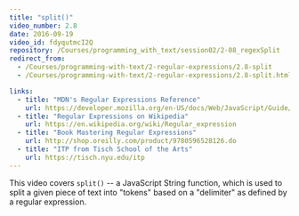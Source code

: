 ```yaml
---
title: "split()"
video_number: 2.8
date: 2016-09-19
video_id: fdyqutmcI2Q
repository: /Courses/programming_with_text/session02/2-08_regexSplit
redirect_from:
  - /Courses/programming-with-text/2-regular-expressions/2.8-split
  - /Courses/programming-with-text/2-regular-expressions/2.8-split.html

links:
  - title: "MDN's Regular Expressions Reference"
    url: https://developer.mozilla.org/en-US/docs/Web/JavaScript/Guide/Regular_Expressions
  - title: "Regular Expressions on Wikipedia"
    url: https://en.wikipedia.org/wiki/Regular_expression
  - title: "Book Mastering Regular Expressions"
    url: http://shop.oreilly.com/product/9780596528126.do
  - title: "ITP from Tisch School of the Arts"
    url: https://tisch.nyu.edu/itp
---
```


This video covers `split()` -- a JavaScript String function, which is used to split a given piece of text into "tokens" based on a "delimiter" as defined by a regular expression.

